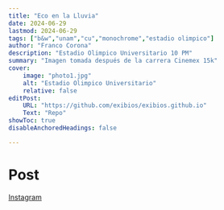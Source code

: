 ```yaml
---
title: "Eco en la Lluvia"
date: 2024-06-29
lastmod: 2024-06-29
tags: ["b&w","unam","cu","monochrome","estadio olimpico"]
author: "Franco Corona"
description: "Estadio Olimpico Universitario 10 PM" 
summary: "Imagen tomada después de la carrera Cinemex 15k" 
cover:
    image: "photo1.jpg"
    alt: "Estadio Olimpico Universitario"
    relative: false
editPost:
    URL: "https://github.com/exibios/exibios.github.io"
    Text: "Repo"
showToc: true
disableAnchoredHeadings: false

---
```


# Post

[Instagram](https://www.instagram.com/p/C9n4LexuiHW/?utm_source=ig_web_copy_link&igsh=MzRlODBiNWFlZA==)
